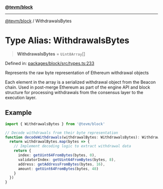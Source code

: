 [**@tevm/block**](../README.md)

***

[@tevm/block](../globals.md) / WithdrawalsBytes

# Type Alias: WithdrawalsBytes

> **WithdrawalsBytes** = `Uint8Array`[]

Defined in: [packages/block/src/types.ts:233](https://github.com/evmts/tevm-monorepo/blob/main/packages/block/src/types.ts#L233)

Represents the raw byte representation of Ethereum withdrawal objects

Each element in the array is a serialized withdrawal object from the Beacon chain.
Used in post-merge Ethereum as part of the engine API and block structure for
processing withdrawals from the consensus layer to the execution layer.

## Example

```typescript
import { WithdrawalsBytes } from '@tevm/block'

// Decode withdrawals from their byte representation
function decodeWithdrawals(withdrawalBytes: WithdrawalsBytes): WithdrawalV1[] {
  return withdrawalBytes.map(bytes => {
    // Implement decoding logic to extract withdrawal data
    return {
      index: getUint64FromBytes(bytes, 0),
      validatorIndex: getUint64FromBytes(bytes, 8),
      address: getAddressFromBytes(bytes, 16),
      amount: getUint64FromBytes(bytes, 48)
    }
  })
}
```
